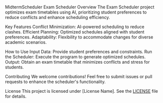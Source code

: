 MidtermScheduler
Exam Scheduler
Overview
The Exam Scheduler project optimizes exam timetables using AI, prioritizing student preferences to reduce conflicts and enhance scheduling efficiency.

Key Features
Conflict Minimization: AI-powered scheduling to reduce clashes.
Efficient Planning: Optimized schedules aligned with student preferences.
Adaptability: Flexibility to accommodate changes for diverse academic scenarios.

How to Use
Input Data: Provide student preferences and constraints.
Run the Scheduler: Execute the program to generate optimized schedules.
Output: Obtain an exam timetable that minimizes conflicts and stress for students.

Contributing
We welcome contributions! Feel free to submit issues or pull requests to enhance the scheduler's functionality.

License
This project is licensed under [License Name]. See the [LICENSE](link) file for details.
